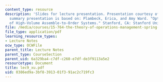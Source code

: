 ```yaml
---
content_type: resource
description: 'Slides for lecture presentation. Presentation courtesy of Ping Xu. This
  summary presentation is based on: Plambeck, Erica, and Amy Ward. "Optimal Control
  of High-Volume Assemble-to-Order Systems." Stanford, CA: Stanford University, 2003.'
file: /media/courses/15-764-the-theory-of-operations-management-spring-2004/0386ed9a3bf8391301f391ac2c719fc3_lec9_xu.pdf
file_type: application/pdf
learning_resource_types:
- Lecture Notes
ocw_type: OCWFile
parent_title: Lecture Notes
parent_type: CourseSection
parent_uid: 6a329ba4-c7df-c260-e7df-de3f9113a5e2
resourcetype: Document
title: lec9_xu.pdf
uid: 0386ed9a-3bf8-3913-01f3-91ac2c719fc3
---
```

